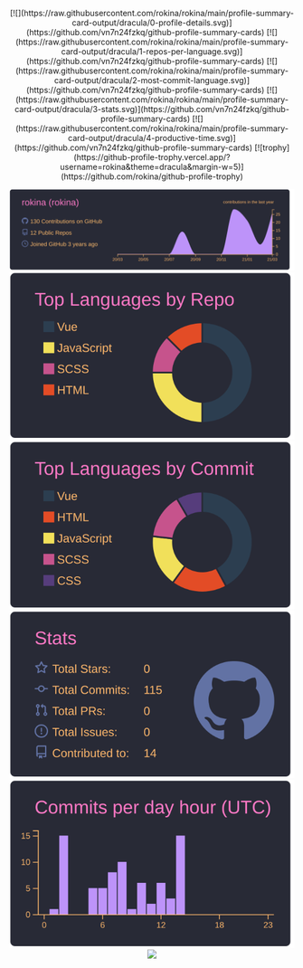 <p align = "center">
[![](https://raw.githubusercontent.com/rokina/rokina/main/profile-summary-card-output/dracula/0-profile-details.svg)](https://github.com/vn7n24fzkq/github-profile-summary-cards)
[![](https://raw.githubusercontent.com/rokina/rokina/main/profile-summary-card-output/dracula/1-repos-per-language.svg)](https://github.com/vn7n24fzkq/github-profile-summary-cards) [![](https://raw.githubusercontent.com/rokina/rokina/main/profile-summary-card-output/dracula/2-most-commit-language.svg)](https://github.com/vn7n24fzkq/github-profile-summary-cards)
[![](https://raw.githubusercontent.com/rokina/rokina/main/profile-summary-card-output/dracula/3-stats.svg)](https://github.com/vn7n24fzkq/github-profile-summary-cards) [![](https://raw.githubusercontent.com/rokina/rokina/main/profile-summary-card-output/dracula/4-productive-time.svg)](https://github.com/vn7n24fzkq/github-profile-summary-cards)
[![trophy](https://github-profile-trophy.vercel.app/?username=rokina&theme=dracula&margin-w=5)](https://github.com/rokina/github-profile-trophy)
</p>

<p align = "center">
  <img src="https://raw.githubusercontent.com/rokina/rokina/main/profile-summary-card-output/dracula/0-profile-details.svg">
  <img src="https://raw.githubusercontent.com/rokina/rokina/main/profile-summary-card-output/dracula/1-repos-per-language.svg">
  <img src="https://raw.githubusercontent.com/rokina/rokina/main/profile-summary-card-output/dracula/2-most-commit-language.svg">
  <img src="https://raw.githubusercontent.com/rokina/rokina/main/profile-summary-card-output/dracula/3-stats.svg">
  <img src="https://raw.githubusercontent.com/rokina/rokina/main/profile-summary-card-output/dracula/4-productive-time.svg">
  <img src="https://github-profile-trophy.vercel.app/?username=rokina&theme=dracula&margin-w=5">
</p>

